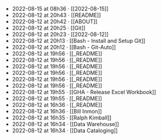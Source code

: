 - 2022-08-15 at 08h36 · [[2022-08-15]]
- 2022-08-12 at 20h43 · [[README]]
- 2022-08-12 at 20h42 · [[ABOUT]]
- 2022-08-12 at 20h25 · [[Git]]
- 2022-08-12 at 20h23 · [[2022-08-12]]
- 2022-08-12 at 20h13 · [[Bash - Install and Setup Git]]
- 2022-08-12 at 20h12 · [[Bash - Git-Auto]]
- 2022-08-12 at 19h56 · [[_README]]
- 2022-08-12 at 19h56 · [[_README]]
- 2022-08-12 at 19h56 · [[_README]]
- 2022-08-12 at 19h56 · [[_README]]
- 2022-08-12 at 19h56 · [[_README]]
- 2022-08-12 at 19h56 · [[_README]]
- 2022-08-12 at 19h55 · [[GHA - Release Excel Workbook]]
- 2022-08-12 at 19h55 · [[_README]]
- 2022-08-12 at 16h36 · [[_README]]
- 2022-08-12 at 16h36 · [[Bill Inmon]]
- 2022-08-12 at 16h35 · [[Ralph Kimball]]
- 2022-08-12 at 16h34 · [[Data Warehouse]]
- 2022-08-12 at 16h34 · [[Data Cataloging]]
